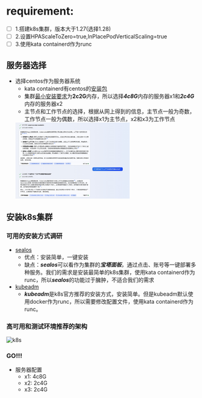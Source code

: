 # requirement:
* [ ] 1.搭建k8s集群，版本大于1.27(选择1.28)
* [ ] 2.设置HPAScaleToZero=true,InPlacePodVerticalScaling=true
* [ ] 3.使用kata containerd作为runc

## 服务器选择
* 选择centos作为服务器系统
  * kata containerd有centos的[安装包](https://github.com/kata-containers/kata-containers/blob/main/docs/install/README.md#official-packages)
  * 集群[最小安装要求](https://github.com/kata-containers/kata-containers/blob/main/docs/install/README.md#official-packages)为**2c2G**内存，所以选择***4c8G***内存的服务器x1和***2c4G***内存的服务器x2
  * 主节点和工作节点的选择，根据从网上得到的信息，主节点一般为奇数，工作节点一般为偶数，所以选择x1为主节点，x2和x3为工作节点
  <img src="./woker.png" alt="worker" width="300" height="200">

## 安装k8s集群
### 可用的安装方式调研
* [sealos](https://docs.sealos.io/zh-Hans/docs/Intro)
  * 优点：安装简单，一键安装
  * 缺点：***sealos***可以看作为集群的***宝塔面板***，通过点击、账号等一键部署多种服务。我们的需求是安装最简单的k8s集群，使用kata containerd作为runc，所以***sealos***的功能过于臃肿，不适合我们的需求
* [kubeadm](https://kubernetes.io/zh-cn/docs/setup/production-environment/tools/kubeadm/install-kubeadm/)
  * ***kubeadm***是k8s官方推荐的安装方式，安装简单。但是kubeadm默认使用docker作为runc，所以需要修改配置文件，使用kata containerd作为runc。
  
### 高可用和测试环境推荐的架构
<img src="https://i.imgur.com/Nk9dj3o.jpg" alt="k8s" width="600" height="660">

### GO!!!
* 服务器配置
  * x1: 4c8G
  * x2: 2c4G
  * x3: 2c4G
